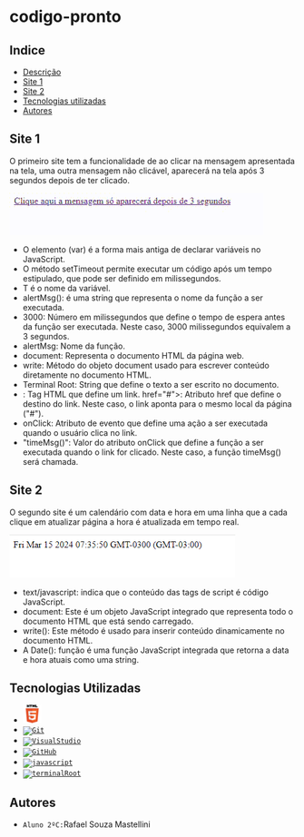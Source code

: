 # codigo-pronto
## Indice

* [Descrição](#descrição)
* [Site 1](#site-1)
* [Site 2](#site-2)
* [Tecnologias utilizadas](#tecnologias-utilizadas)
* [Autores](#autores)
 
## Site 1
O primeiro site tem a funcionalidade de ao clicar na mensagem apresentada na tela, uma outra mensagem não clicável, aparecerá na tela após 3 segundos depois de ter clicado.

![Site](vdi/3segundos_1.gif)

- O elemento (var) é a forma mais antiga de declarar variáveis no JavaScript.
- O método setTimeout permite executar um código após um tempo estipulado, que pode ser definido em milissegundos.
- T é o nome da variável.
- alertMsg(): é uma string que representa o nome da função a ser executada.
- 3000: Número em milissegundos que define o tempo de espera antes da função ser executada. Neste caso, 3000 milissegundos equivalem a 3 segundos.
- alertMsg: Nome da função.
- document: Representa o documento HTML da página web.
- write: Método do objeto document usado para escrever conteúdo diretamente no documento HTML.
- Terminal Root: String que define o texto a ser escrito no documento.
- <a>: Tag HTML que define um link.
href="#">: Atributo href que define o destino do link. Neste caso, o link aponta para o mesmo local da página ("#").
- onClick: Atributo de evento que define uma ação a ser executada quando o usuário clica no link.
- "timeMsg()": Valor do atributo onClick que define a função a ser executada quando o link for clicado. Neste caso, a função timeMsg() será chamada.

## Site 2
O segundo site é um calendário com data e hora em uma linha que a cada clique em atualizar página a hora é atualizada em tempo real.

![Site](img/data%20print.png)

- text/javascript: indica que o conteúdo das tags de script é código JavaScript.
- document: Este é um objeto JavaScript integrado que representa todo o documento HTML que está sendo carregado.
- write(): Este método é usado para inserir conteúdo dinamicamente no documento HTML.
- A Date(): função é uma função JavaScript integrada que retorna a data e hora atuais como uma string.
## Tecnologias Utilizadas
* [<code><img height="32" src="https://raw.githubusercontent.com/github/explore/80688e429a7d4ef2fca1e82350fe8e3517d3494d/topics/html/html.png" alt="HTML5"/></code>](https://developer.mozilla.org/pt-BR/docs/Web/HTML)
* [<code><img height="32" src="https://www.malwarebytes.com/wp-content/uploads/sites/2/2023/01/asset_upload_file97293_255583.jpg" alt="Git"/></code>](https://git-scm.com/)
* [<code><img height="32" src="https://img.shields.io/badge/VSCode-0078D4?style=for-the-badge&logo=visual%20studio%20code&logoColor=white" alt="VisualStudio"/></code>](https://code.visualstudio.com/)
* [<code><img height="32" src="https://img.shields.io/badge/GitHub-100000?style=for-the-badge&logo=github&logoColor=white" alt="GitHub"/></code>](https://github.com/)
* [<code><img height="32" src="https://upload.wikimedia.org/wikipedia/commons/thumb/9/99/Unofficial_JavaScript_logo_2.svg/1200px-Unofficial_JavaScript_logo_2.svg.png" alt="javascript"/></code>](https://developer.mozilla.org/pt-BR/docs/Web/JavaScript)
* [<code><img height="32" src="https://encrypted-tbn0.gstatic.com/images?q=tbn:ANd9GcQO7AQS50EjUKOVTW_5fJDaB95XQw59oN1lt-hsSP9aFeDWEpeFRbM22hYEDTudTw9qn14&usqp=CAU" alt="terminalRoot"/></code>](https://terminalroot.com.br/2019/05/novo-portal-de-cursos-e-site-terminal-root.html)

## Autores
* ``Aluno 2ºC:``Rafael Souza Mastellini